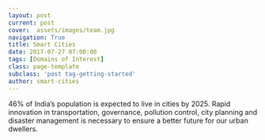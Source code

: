 ```yaml
---
layout: post
current: post
cover:  assets/images/team.jpg
navigation: True
title: Smart Cities
date: 2017-07-27 07:00:00
tags: [Domains of Interest]
class: page-template
subclass: 'post tag-getting-started'
author: smart-cities
---
```


46% of India’s population is expected to live in cities by 2025. Rapid innovation in transportation, governance, pollution control, city planning and disaster management is necessary to ensure a better future for our urban dwellers.